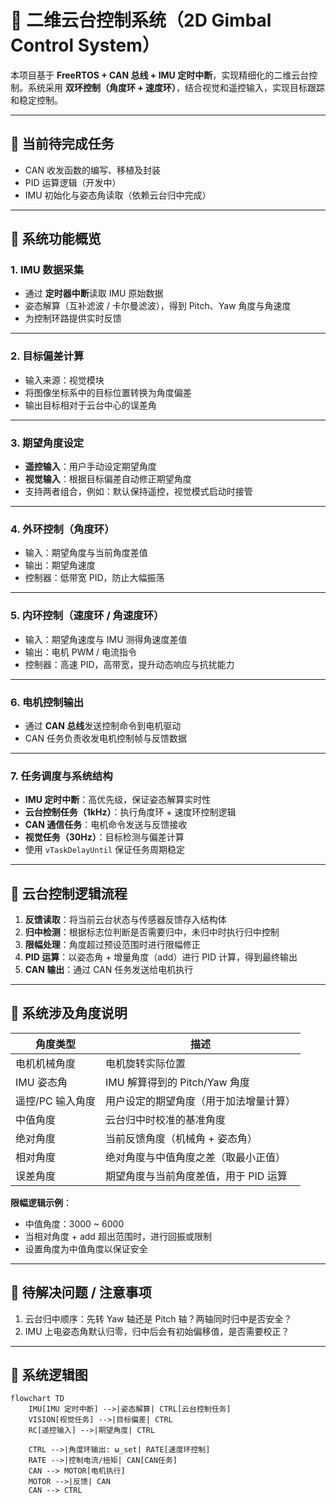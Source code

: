 # 📘 二维云台控制系统（2D Gimbal Control System）

本项目基于 **FreeRTOS + CAN 总线 + IMU 定时中断**，实现精细化的二维云台控制。系统采用 **双环控制（角度环 + 速度环）**，结合视觉和遥控输入，实现目标跟踪和稳定控制。

---

## 🔹 当前待完成任务

* CAN 收发函数的编写、移植及封装
* PID 运算逻辑（开发中）
* IMU 初始化与姿态角读取（依赖云台归中完成）

---

## 🔹 系统功能概览

### 1. IMU 数据采集

* 通过 **定时器中断**读取 IMU 原始数据
* 姿态解算（互补滤波 / 卡尔曼滤波），得到 Pitch、Yaw 角度与角速度
* 为控制环路提供实时反馈

---

### 2. 目标偏差计算

* 输入来源：视觉模块
* 将图像坐标系中的目标位置转换为角度偏差
* 输出目标相对于云台中心的误差角

---

### 3. 期望角度设定

* **遥控输入**：用户手动设定期望角度
* **视觉输入**：根据目标偏差自动修正期望角度
* 支持两者组合，例如：默认保持遥控，视觉模式启动时接管

---

### 4. 外环控制（角度环）

* 输入：期望角度与当前角度差值
* 输出：期望角速度
* 控制器：低带宽 PID，防止大幅振荡

---

### 5. 内环控制（速度环 / 角速度环）

* 输入：期望角速度与 IMU 测得角速度差值
* 输出：电机 PWM / 电流指令
* 控制器：高速 PID，高带宽，提升动态响应与抗扰能力

---

### 6. 电机控制输出

* 通过 **CAN 总线**发送控制命令到电机驱动
* CAN 任务负责收发电机控制帧与反馈数据

---

### 7. 任务调度与系统结构

* **IMU 定时中断**：高优先级，保证姿态解算实时性
* **云台控制任务（1kHz）**：执行角度环 + 速度环控制逻辑
* **CAN 通信任务**：电机命令发送与反馈接收
* **视觉任务（30Hz）**：目标检测与偏差计算
* 使用 `vTaskDelayUntil` 保证任务周期稳定

---

## 🔹 云台控制逻辑流程

1. **反馈读取**：将当前云台状态与传感器反馈存入结构体
2. **归中检测**：根据标志位判断是否需要归中，未归中时执行归中控制
3. **限幅处理**：角度超过预设范围时进行限幅修正
4. **PID 运算**：以姿态角 + 增量角度（add）进行 PID 计算，得到最终输出
5. **CAN 输出**：通过 CAN 任务发送给电机执行

---

## 🔹 系统涉及角度说明

| 角度类型       | 描述                     |
| ---------- | ---------------------- |
| 电机机械角度     | 电机旋转实际位置               |
| IMU 姿态角    | IMU 解算得到的 Pitch/Yaw 角度 |
| 遥控/PC 输入角度 | 用户设定的期望角度（用于加法增量计算）    |
| 中值角度       | 云台归中时校准的基准角度           |
| 绝对角度       | 当前反馈角度（机械角 + 姿态角）      |
| 相对角度       | 绝对角度与中值角度之差（取最小正值）     |
| 误差角度       | 期望角度与当前角度差值，用于 PID 运算  |

**限幅逻辑示例**：

* 中值角度：3000 ~ 6000
* 当相对角度 + add 超出范围时，进行回振或限制
* 设置角度为中值角度以保证安全

---

## 🔹 待解决问题 / 注意事项

1. 云台归中顺序：先转 Yaw 轴还是 Pitch 轴？两轴同时归中是否安全？
2. IMU 上电姿态角默认归零，归中后会有初始偏移值，是否需要校正？

---

## 🔹 系统逻辑图

```mermaid
flowchart TD
    IMU[IMU 定时中断] -->|姿态解算| CTRL[云台控制任务]
    VISION[视觉任务] -->|目标偏差| CTRL
    RC[遥控输入] -->|期望角度| CTRL

    CTRL -->|角度环输出: ω_set| RATE[速度环控制]
    RATE -->|控制电流/扭矩| CAN[CAN任务]
    CAN --> MOTOR[电机执行]
    MOTOR -->|反馈| CAN
    CAN --> CTRL
```
